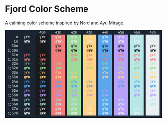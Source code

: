 # Fjord Color Scheme

A calming color scheme inspired by Nord and Ayu Mirage.

![Fjord Color Palatte](colortest.png)
